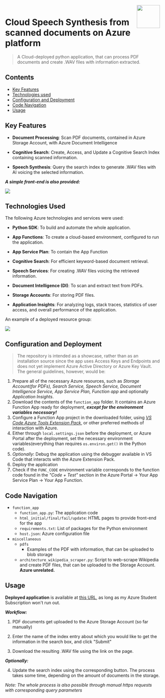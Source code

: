 <img src="https://github.com/a-vishniavetski/azure-pdf-wav-pipeline/assets/132013288/f919ade1-95b2-4fc8-95ce-52e5389b8529" align="right" height="75">

# Cloud Speech Synthesis from scanned documents on Azure platform
> A Cloud-deployed python application, that can process PDF documents and create .WAV files with information extracted.

## Contents

- [Key Features](#key-features)
- [Technologies used](#technologies-used)
- [Configuration and Deployment](#Configuration-and-Deployment)
- [Code Navigation](#code-navigation)
- [Usage](#usage)

## Key Features

- **Document Processing**: Scan PDF documents, contained in Azure Storage Account, with Azure Document Intelligence

- **Cognitive Search**: Create, Access, and Update a Cognitive Search Index containing scanned information.

- **Speech Synthesis**: Query the search index to generate .WAV files with AI voicing the selected information.

***A simple front-end is also provided:***

<img src="https://github.com/a-vishniavetski/azure-pdf-wav-pipeline/assets/132013288/8797b982-3a07-4005-91f0-467db2c5a3b2" align="center">

## Technologies Used

The following Azure technologies and services were used:

- **Python SDK**: To build and automate the whole application.

- **App Functions**: To create a cloud-based environment, configured to run the application.

- **App Service Plan**: To contain the App Function

- **Cognitive Search**: For efficient keyword-based document retrieval.

- **Speech Services**: For creating .WAV files voicing the retrieved information.

- **Document Intelligence (DI)**: To scan and extract text from PDFs.
  
- **Storage Accounts**: For storing PDF files.

- **Application Insights**: For analyzing logs, stack traces, statistics of user access, and overall performance of the application.

An example of a deployed resource group:

<img src="https://github.com/a-vishniavetski/azure-pdf-wav-pipeline/assets/132013288/ceb76d76-abab-4116-8a45-cdd41b6072eb">

## Configuration and Deployment
> The repository is intended as a showcase, rather than as an installation source since the app uses Access Keys and Endpoints and does not yet implement Azure Active Directory or Azure Key Vault. The general guidelines, however, would be:
1. Prepare all of the necessary Azure resources, such as *Storage Account(for PDFs), Search Service, Speech Service, Document Intelligence Service, App Service Plan, Function app* and optionally *Application Insights*.
2. Download the contents of the `function_app` folder. It contains an Azure Function App ready for deployment, ***except for the environment variables necessary!***
3. Configure a Function App project in the downloaded folder, using [*VS Code Azure Tools Extension Pack*](https://marketplace.visualstudio.com/items?itemName=ms-vscode.vscode-node-azure-pack), or other preferred methods of interaction with Azure.
4. Either through `local.settings.json` before the deployment, or Azure Portal after the deployment, set the necessary environment variables(everything than requires `os.environ.get()` in the Python code).
5. *Optionally*: Debug the application using the debugger available in VS Code that interacts with the Azure Extension Pack.
6. Deploy the application
7. Check if the `FUNC_CODE` environment variable corresponds to the function code found in the *"Code + Test"* section in the Azure Portal -> Your App Service Plan -> Your App Function.

## Code Navigation
- `function_app`
  - `function_app.py`: The application code
  - `html_initial/final/fail/update`: HTML pages to provide front-end for the app
  - `requirements.txt`: List of packages for the Python environment
  - `host.json`: Azure configuration file
- `miscellaneous`
  - `pdfs`
    - Examples of the PDF with information, that can be uploaded to blob storage
  - `architecture_wikipedia_scraper.py`: Script to web-scrape Wikipedia and create PDF files, that can be uploaded to the Storage Account. **Azure unrelated.**

## Usage

**Deployed application** is available at [this URL](https://tts-script-func.azurewebsites.net/api/pdf_to_speech?code=r4Kzu1kVYD5IngJ_XcdGcYI3uCpXowGwOF8WRry7gJuaAzFuW-Bffw==), as long as my Azure Student Subscription won't run out.

***Workflow:***
1. PDF documents get uploaded to the Azure Storage Account (so far manually)

2. Enter the name of the index entry about which you would like to get the information in the search box, and click "Submit"

3. Download the resulting .WAV file using the link on the page.

***Optionally:***

4. Update the search index using the corresponding button. The process takes some time, depending on the amount of documents in the storage.

*Note: The whole process is also possible through manual https requests with corresponding query parameters*
